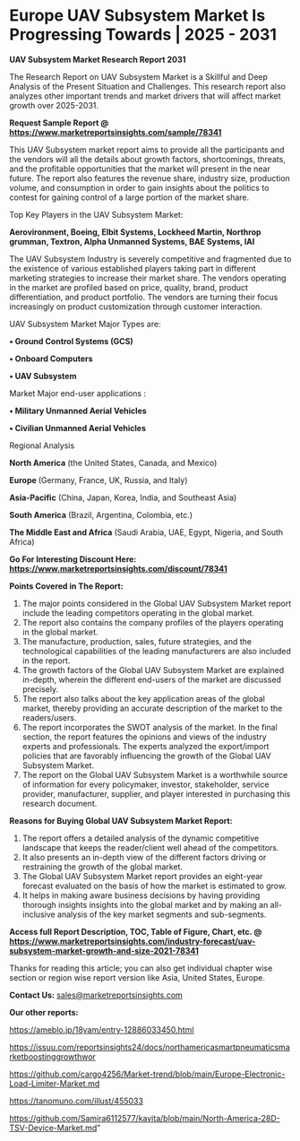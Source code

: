  # Europe UAV Subsystem Market Is Progressing Towards | 2025 - 2031

<strong>UAV Subsystem Market Research Report 2031</strong>

The Research Report on UAV Subsystem Market is a Skillful and Deep Analysis of the Present Situation and Challenges. This research report also analyzes other important trends and market drivers that will affect market growth over 2025-2031.

<strong>Request Sample Report @ <a href=https://www.marketreportsinsights.com/sample/78341>https://www.marketreportsinsights.com/sample/78341</a></strong>

This UAV Subsystem market report aims to provide all the participants and the vendors will all the details about growth factors, shortcomings, threats, and the profitable opportunities that the market will present in the near future. The report also features the revenue share, industry size, production volume, and consumption in order to gain insights about the politics to contest for gaining control of a large portion of the market share.

Top Key Players in the UAV Subsystem Market:

<strong>Aerovironment, Boeing, Elbit Systems, Lockheed Martin, Northrop grumman, Textron, Alpha Unmanned Systems, BAE Systems, IAI</strong>

The UAV Subsystem Industry is severely competitive and fragmented due to the existence of various established players taking part in different marketing strategies to increase their market share. The vendors operating in the market are profiled based on price, quality, brand, product differentiation, and product portfolio. The vendors are turning their focus increasingly on product customization through customer interaction.

UAV Subsystem Market Major Types are:

<strong>• Ground Control Systems (GCS)

• Onboard Computers

• UAV Subsystem</strong>

Market Major end-user applications :

<strong>• Military Unmanned Aerial Vehicles

• Civilian Unmanned Aerial Vehicles</strong>

Regional Analysis

</u><strong><b>North America</b></strong> (the United States, Canada, and Mexico)

<strong><b>Europe </b></strong>(Germany, France, UK, Russia, and Italy)

<strong><b>Asia-Pacific</b></strong> (China, Japan, Korea, India, and Southeast Asia)

<strong><b>South America</b></strong> (Brazil, Argentina, Colombia, etc.)

<strong><b>The Middle East and Africa</b></strong> (Saudi Arabia, UAE, Egypt, Nigeria, and South Africa)

<strong>Go For Interesting Discount Here: <a href=https://www.marketreportsinsights.com/discount/78341>https://www.marketreportsinsights.com/discount/78341</a></strong>

<strong>Points Covered in The Report:</strong>
<ol>
  <li>The major points considered in the Global UAV Subsystem Market report include the leading competitors operating in the global market.</li>
  <li>The report also contains the company profiles of the players operating in the global market.</li>
  <li>The manufacture, production, sales, future strategies, and the technological capabilities of the leading manufacturers are also included in the report.</li>
  <li>The growth factors of the Global UAV Subsystem Market are explained in-depth, wherein the different end-users of the market are discussed precisely.</li>
  <li>The report also talks about the key application areas of the global market, thereby providing an accurate description of the market to the readers/users.</li>
  <li>The report incorporates the SWOT analysis of the market. In the final section, the report features the opinions and views of the industry experts and professionals. The experts analyzed the export/import policies that are favorably influencing the growth of the Global UAV Subsystem Market.</li>
  <li>The report on the Global UAV Subsystem Market is a worthwhile source of information for every policymaker, investor, stakeholder, service provider, manufacturer, supplier, and player interested in purchasing this research document.</li>
</ol>
<strong>Reasons for Buying Global UAV Subsystem Market Report:</strong>

<ol>
  <li>The report offers a detailed analysis of the dynamic competitive landscape that keeps the reader/client well ahead of the competitors.</li>
  <li>It also presents an in-depth view of the different factors driving or restraining the growth of the global market.</li>
  <li>The Global UAV Subsystem Market report provides an eight-year forecast evaluated on the basis of how the market is estimated to grow.</li>
  <li>It helps in making aware business decisions by having providing thorough insights insights into the global market and by making an all-inclusive analysis of the key market segments and sub-segments.</li>
</ol>
<strong>Access full Report Description, TOC, Table of Figure, Chart, etc. @ <a href=https://www.marketreportsinsights.com/industry-forecast/uav-subsystem-market-growth-and-size-2021-78341>https://www.marketreportsinsights.com/industry-forecast/uav-subsystem-market-growth-and-size-2021-78341</a></strong>


Thanks for reading this article; you can also get individual chapter wise section or region wise report version like Asia, United States, Europe.

<strong>Contact Us:</strong>
sales@marketreportsinsights.com

<strong>Our other reports:</strong>

<a href=https://ameblo.jp/18yam/entry-12886033450.html>https://ameblo.jp/18yam/entry-12886033450.html</a>

<a href=https://issuu.com/reportsinsights24/docs/northamericasmartpneumaticsmarketboostinggrowthwor>https://issuu.com/reportsinsights24/docs/northamericasmartpneumaticsmarketboostinggrowthwor</a>

<a href=https://github.com/cargo4256/Market-trend/blob/main/Europe-Electronic-Load-Limiter-Market.md>https://github.com/cargo4256/Market-trend/blob/main/Europe-Electronic-Load-Limiter-Market.md</a>

<a href=https://tanomuno.com/illust/455033>https://tanomuno.com/illust/455033</a>

<a href=https://github.com/Samira6112577/kavita/blob/main/North-America-28D-TSV-Device-Market.md>https://github.com/Samira6112577/kavita/blob/main/North-America-28D-TSV-Device-Market.md</a>"

